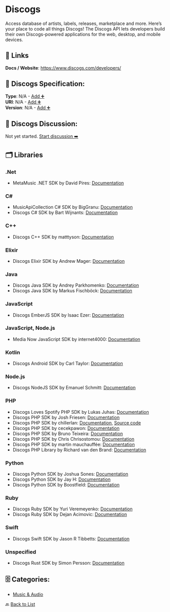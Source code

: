 # Discogs

Access database of artists, labels, releases, marketplace and more. Here’s your place to code all things Discogs! The Discogs API lets developers build their own Discogs-powered applications for the web, desktop, and mobile devices.

##  🔗 Links
**Docs / Website**: https://www.discogs.com/developers/

## 🧬 Discogs Specification:
**Type**: N/A - [Add ➕](https://github.com/apis-list/apis-list/edit/main/apis.yaml#L5168)  
**URI**: N/A - [Add ➕](https://github.com/apis-list/apis-list/edit/main/apis.yaml#L5168)  
**Version**: N/A - [Add ➕](https://github.com/apis-list/apis-list/edit/main/apis.yaml#L5168)

## 💬 Discogs Discussion:
Not yet started. [Start discussion ➡️](https://github.com/apis-list/apis-list/discussions/new)

## 🗂️ Libraries
### .Net
- MetaMusic .NET SDK by David Pires: [Documentation](https://github.com/Davidblkx/MetaMusic)
### C#
- MusicApiCollection C# SDK by BigGranu: [Documentation](https://github.com/BigGranu/MusicApiCollection)
- Discogs C# SDK by Bart Wijnants: [Documentation](https://github.com/bartw/DiscogsRT)
### C++
- Discogs C++ SDK by matttyson: [Documentation](https://github.com/matttyson/discogsapp)
### Elixir
- Discogs Elixir SDK by Andrew Mager: [Documentation](https://github.com/mager/discogs_ex)
### Java
- Discogs Java SDK by Andrey Parkhomenko: [Documentation](https://github.com/team3/java-discogs-api-client)
- Discogs Java SDK by Markus Fischböck: [Documentation](https://github.com/mfischbo/java-discogs-client)
### JavaScript
- Discogs EmberJS SDK by Isaac Ezer: [Documentation](https://github.com/iezer/ember-discogs)
### JavaScript, Node.js
- Media Now JavaScript SDK by internet4000: [Documentation](https://github.com/internet4000/media-now)
### Kotlin
- Discogs Android SDK by Carl Taylor: [Documentation](https://github.com/carltaylor43/discogs-collector-android)
### Node.js
- Discogs NodeJS SDK by Emanuel Schmitt: [Documentation](https://github.com/emanuelschmitt/discogs-data-fetcher)
### PHP
- Discogs Loves Spotify PHP SDK by Lukas Juhas: [Documentation](https://github.com/lukasjuhas/discogs-loves-spotify)
- Discogs PHP SDK by Josh Friesen: [Documentation](https://github.com/josh-friesen/php-discogs-api)
- Discogs PHP SDK by chillerlan: [Documentation](https://github.com/chillerlan/php-oauth-discogs), [Source code](https://packagist.org/packages/chillerlan/php-oauth-discogs)
- Discogs PHP SDK by cecekpawon: [Documentation](https://github.com/cecekpawon/Discogs-PHP-API-interface)
- Discogs PHP SDK by Bruno Teixeira: [Documentation](https://github.com/BrunoTeixeira1996/API-PHP-Project)
- Discogs PHP SDK by Chris Chrisostomou: [Documentation](https://github.com/chrismou/php-discogs-wrapper)
- Discogs PHP SDK by martin mauchauffée: [Documentation](https://github.com/moechofe/Discogs-client)
- Discogs PHP Library by Richard van den Brand: [Documentation](https://github.com/ricbra/php-discogs-api)
### Python
- Discogs Python SDK by Joshua Sones: [Documentation](https://github.com/jhsones/Discogs-Search)
- Discogs Python SDK by Jay H: [Documentation](https://github.com/mobeets/cover-art)
- Discogs Python SDK by Boostfield: [Documentation](https://github.com/boostfield/discogs-fetcher)
### Ruby
- Discogs Ruby SDK by Yuri Veremeyenko: [Documentation](https://github.com/yurivm/discogs2)
- Discogs Ruby SDK by Dejan Acimovic: [Documentation](https://github.com/DejanAcim/discogs-json-api)
### Swift
- Discogs Swift SDK by Jason R Tibbetts: [Documentation](https://github.com/jrtibbetts/SwiftDiscogs)
### Unspecified
- Discogs Rust SDK by Simon Persson: [Documentation](https://github.com/SimonPersson/discogs-rs)


## 🗄️ Categories:
- [Music & Audio](https://github.com/apis-list/apis-list#music--audio-)

🔙  [Back to List](https://github.com/apis-list/apis-list)
